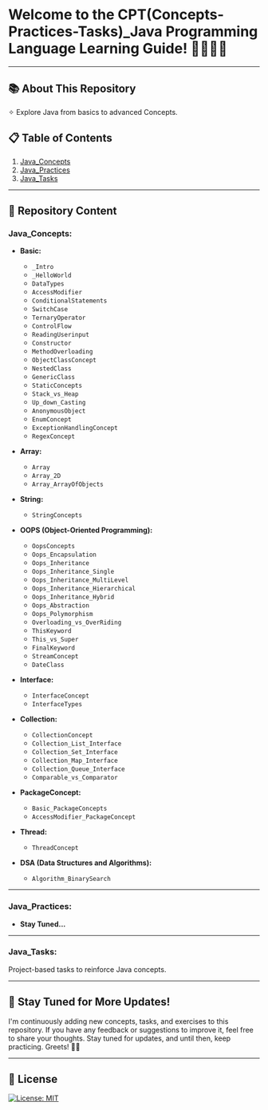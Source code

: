 # Welcome to the CPT(Concepts-Practices-Tasks)_Java Programming Language Learning Guide! 👨🏻‍💻🚀
---
## 📚 About This Repository
✧ Explore Java from basics to advanced Concepts. <br>

## 📋 Table of Contents
1. [Java_Concepts](#java_concepts)  
2. [Java_Practices](#java_practices)  
3. [Java_Tasks](#java_tasks)  
---
## 📖 Repository Content

### Java_Concepts:

- **Basic:**
   - `_Intro`
   - `_HelloWorld`
   - `DataTypes`
   - `AccessModifier`
   - `ConditionalStatements`
   - `SwitchCase`
   - `TernaryOperator`
   - `ControlFlow`
   - `ReadingUserinput`
   - `Constructor`
   - `MethodOverloading`
   - `ObjectClassConcept`
   - `NestedClass`
   - `GenericClass`
   - `StaticConcepts`
   - `Stack_vs_Heap`
   - `Up_down_Casting`
   - `AnonymousObject`
   - `EnumConcept`
   - `ExceptionHandlingConcept`
   - `RegexConcept`

- **Array:**
   - `Array`
   - `Array_2D`
   - `Array_ArrayOfObjects`

- **String:**
   - `StringConcepts`

- **OOPS (Object-Oriented Programming):**
   - `OopsConcepts`
   - `Oops_Encapsulation`
   - `Oops_Inheritance`
   - `Oops_Inheritance_Single`
   - `Oops_Inheritance_MultiLevel`
   - `Oops_Inheritance_Hierarchical`
   - `Oops_Inheritance_Hybrid`
   - `Oops_Abstraction`
   - `Oops_Polymorphism`
   - `Overloading_vs_OverRiding`
   - `ThisKeyword`
   - `This_vs_Super`
   - `FinalKeyword`
   - `StreamConcept`
   - `DateClass`

- **Interface:**
   - `InterfaceConcept`
   - `InterfaceTypes`

- **Collection:**
   - `CollectionConcept`
   - `Collection_List_Interface`
   - `Collection_Set_Interface`
   - `Collection_Map_Interface`
   - `Collection_Queue_Interface`
   - `Comparable_vs_Comparator`
 
- **PackageConcept:**
   - `Basic_PackageConcepts`
   - `AccessModifier_PackageConcept`

- **Thread:**
   - `ThreadConcept`

- **DSA (Data Structures and Algorithms):**
   - `Algorithm_BinarySearch`

---

### Java_Practices:
- **Stay Tuned...**

---

### Java_Tasks:
Project-based tasks to reinforce Java concepts.

---

## 📢 Stay Tuned for More Updates!

I'm continuously adding new concepts, tasks, and exercises to this repository. If you have any feedback or suggestions to improve it, feel free to share your thoughts. Stay tuned for updates, and until then, keep practicing. Greets! ✌🏻

---
## 📜 License
[![License: MIT](https://img.shields.io/badge/License-MIT-yellow.svg)](https://opensource.org/licenses/MIT)
